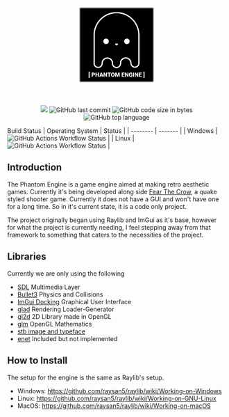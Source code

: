 <p align="center"><img width=35% src="resources/logo_medium.png"></p>




&nbsp;&nbsp;&nbsp;&nbsp;&nbsp;&nbsp;&nbsp;&nbsp;&nbsp;&nbsp;&nbsp;&nbsp;&nbsp;&nbsp;&nbsp;&nbsp;&nbsp;&nbsp;&nbsp;

<p align="center">
  <img src="https://img.shields.io/badge/Status-in%20development-red.svg">
  <img alt="GitHub last commit" src="https://img.shields.io/github/last-commit/ionthedev/phantom-engine">
  <img alt="GitHub code size in bytes" src="https://img.shields.io/github/languages/code-size/ionthedev/phantom-engine">
  <img alt="GitHub top language" src="https://img.shields.io/github/languages/top/ionthedev/phantom-engine">
</p>

Build Status
| Operating System    | Status |
| -------- | ------- |
| Windows  | <img alt="GitHub Actions Workflow Status" src="https://img.shields.io/github/actions/workflow/status/ionthedev/phantom-engine/build_windows.yml"> |
| Linux | <img alt="GitHub Actions Workflow Status" src="https://img.shields.io/github/actions/workflow/status/ionthedev/phantom-engine/build_linux.yml"> |

## Introduction
The Phantom Engine is a game engine aimed at making retro aesthetic games. Currently it's being developed along side [Fear The Crow](https://github.com/ionthedev/Fear-the-Crow), a quake styled shooter game.
Currently it does not have a GUI and won't have one for a long time. So in it's current state, it is a code only project.

The project originally began using Raylib and ImGui as it's base, however for what the project is currently needing, I feel stepping away from that framework to 
something that caters to the necessities of the project.

## Libraries
Currently we are only using the following
- [SDL](https://github.com/libsdl-org/SDL) Multimedia Layer
- [Bullet3](https://github.com/bulletphysics/bullet3/) Physics and Collisions
- [ImGui Docking](https://github.com/ocornut/imgui/tree/docking) Graphical User Interface
- [glad](https://github.com/Dav1dde/glad) Rendering Loader-Generator
- [gl2d](https://github.com/meemknight/gl2d) 2D Library made in OpenGL
- [glm](https://github.com/g-truc/glm) OpenGL Mathematics 
- [stb image and typeface](https://github.com/nothings/stb) 
- [enet](https://github.com/zpl-c/enet/) Included but not implemented
## How to Install
The setup for the engine is the same as Raylib's setup.

- Windows: https://github.com/raysan5/raylib/wiki/Working-on-Windows
- Linux: https://github.com/raysan5/raylib/wiki/Working-on-GNU-Linux
- MacOS: https://github.com/raysan5/raylib/wiki/Working-on-macOS
